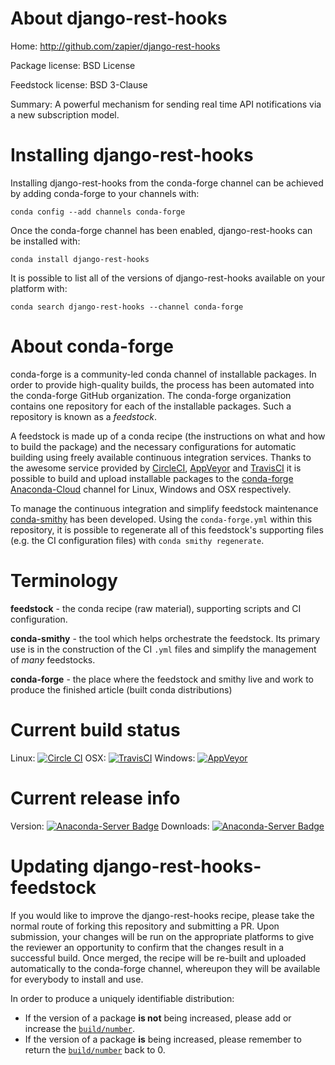 About django-rest-hooks
=======================

Home: http://github.com/zapier/django-rest-hooks

Package license: BSD License

Feedstock license: BSD 3-Clause

Summary: A powerful mechanism for sending real time API notifications via a new subscription model.



Installing django-rest-hooks
============================

Installing django-rest-hooks from the conda-forge channel can be achieved by adding conda-forge to your channels with:

```
conda config --add channels conda-forge
```

Once the conda-forge channel has been enabled, django-rest-hooks can be installed with:

```
conda install django-rest-hooks
```

It is possible to list all of the versions of django-rest-hooks available on your platform with:

```
conda search django-rest-hooks --channel conda-forge
```


About conda-forge
=================

conda-forge is a community-led conda channel of installable packages.
In order to provide high-quality builds, the process has been automated into the
conda-forge GitHub organization. The conda-forge organization contains one repository 
for each of the installable packages. Such a repository is known as a *feedstock*.

A feedstock is made up of a conda recipe (the instructions on what and how to build
the package) and the necessary configurations for automatic building using freely
available continuous integration services. Thanks to the awesome service provided by
[CircleCI](https://circleci.com/), [AppVeyor](http://www.appveyor.com/)
and [TravisCI](https://travis-ci.org/) it is possible to build and upload installable
packages to the [conda-forge](https://anaconda.org/conda-forge)
[Anaconda-Cloud](http://docs.anaconda.org/) channel for Linux, Windows and OSX respectively.

To manage the continuous integration and simplify feedstock maintenance
[conda-smithy](http://github.com/conda-forge/conda-smithy) has been developed.
Using the ``conda-forge.yml`` within this repository, it is possible to regenerate all of
this feedstock's supporting files (e.g. the CI configuration files) with ``conda smithy regenerate``.


Terminology
===========

**feedstock** - the conda recipe (raw material), supporting scripts and CI configuration.

**conda-smithy** - the tool which helps orchestrate the feedstock.
                   Its primary use is in the construction of the CI ``.yml`` files
                   and simplify the management of *many* feedstocks.

**conda-forge** - the place where the feedstock and smithy live and work to
                  produce the finished article (built conda distributions)

Current build status
====================

Linux: [![Circle CI](https://circleci.com/gh/conda-forge/django-rest-hooks-feedstock.svg?style=svg)](https://circleci.com/gh/conda-forge/django-rest-hooks-feedstock)
OSX: [![TravisCI](https://travis-ci.org/conda-forge/django-rest-hooks-feedstock.svg?branch=master)](https://travis-ci.org/conda-forge/django-rest-hooks-feedstock) 
Windows: [![AppVeyor](https://ci.appveyor.com/api/projects/status/github/conda-forge/django-rest-hooks-feedstock?svg=True)](https://ci.appveyor.com/project/conda-forge/django-rest-hooks-feedstock/branch/master)

Current release info
====================
Version: [![Anaconda-Server Badge](https://anaconda.org/conda-forge/django-rest-hooks/badges/version.svg)](https://anaconda.org/conda-forge/django-rest-hooks)
Downloads: [![Anaconda-Server Badge](https://anaconda.org/conda-forge/django-rest-hooks/badges/downloads.svg)](https://anaconda.org/conda-forge/django-rest-hooks)


Updating django-rest-hooks-feedstock
====================================

If you would like to improve the django-rest-hooks recipe, please take the normal
route of forking this repository and submitting a PR. Upon submission, your changes will
be run on the appropriate platforms to give the reviewer an opportunity to confirm that the
changes result in a successful build. Once merged, the recipe will be re-built and uploaded
automatically to the conda-forge channel, whereupon they will be available for everybody to
install and use.

In order to produce a uniquely identifiable distribution:
 * If the version of a package **is not** being increased, please add or increase
   the [``build/number``](http://conda.pydata.org/docs/building/meta-yaml.html#build-number-and-string). 
 * If the version of a package **is** being increased, please remember to return
   the [``build/number``](http://conda.pydata.org/docs/building/meta-yaml.html#build-number-and-string)
   back to 0.
